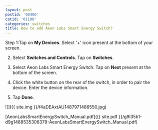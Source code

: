 ```yaml
---
layout: post
postid: '00400'
catid: '01100'
categories: switches
title: How to add Aeon Labs Smart Energy Switch?
---
```


Step 1:Tap on **My Devices**. Select '+' icon present at the bottom of your screen.

2. Select **Switches and Controls**. Tap on **Switches**.

3. Select Aeon Labs Smart Energy Switch. Tap on **Next** present at the bottom of the screen.

4. Click the white button on the rear of the switch, in order to pair the device. Enter the device information.

5. Tap **Done**.

![]({{ site.img }}/f4aDEAxtAU1487971486550.jpg)

[AeonLabsSmartEnergySwitch_Manual.pdf]({{ site.pdf }}/g9I35k1-d9g1488535306379-AeonLabsSmartEnergySwitch_Manual.pdf)